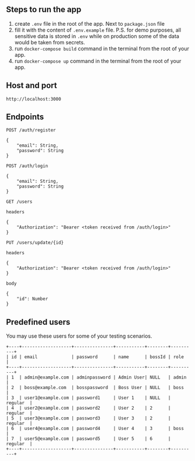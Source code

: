 ## Steps to run the app

1. create `.env` file in the root of the app. Next to `package.json` file
2. fill it with the content of `.env.example` file. P.S. for demo purposes, all sensitive data is stored in `.env` while on production some of the data would be taken from secrets.
3. run `docker-compose build` command in the terminal from the root of your app.
4. run `docker-compose up` command in the terminal from the root of your app.

## Host and port

```
http://localhost:3000
```

## Endpoints

```
POST /auth/register

{
    "email": String,
    "password": String
}
```

```
POST /auth/login

{
    "email": String,
    "password": String
}
```

```
GET /users

headers

{
    "Authorization": "Bearer <token received from /auth/login>"
}
```

```
PUT /users/update/{id}

headers

{
    "Authorization": "Bearer <token received from /auth/login>"
}

body

{
    "id": Number
}
```

## Predefined users
You may use these users for some of your testing scenarios.

```
+----+-------------------+---------------+-----------+--------+----------+
| id | email             | password      | name      | bossId | role     |
+----+-------------------+---------------+-----------+--------+----------+
| 1  | admin@example.com | adminpassword | Admin User| NULL   | admin    |
| 2  | boss@example.com  | bosspassword  | Boss User | NULL   | boss     |
| 3  | user1@example.com | password1     | User 1    | NULL   | regular  |
| 4  | user2@example.com | password2     | User 2    | 2      | regular  |
| 5  | user3@example.com | password3     | User 3    | 2      | regular  |
| 6  | user4@example.com | password4     | User 4    | 3      | boss     |
| 7  | user5@example.com | password5     | User 5    | 6      | regular  |
+----+-------------------+---------------+-----------+--------+----------+

```